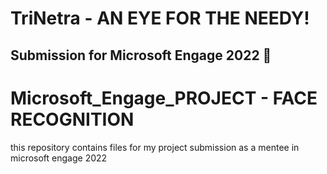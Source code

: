 # TriNetra - AN EYE FOR THE NEEDY!
## Submission for Microsoft Engage 2022 🌟


# Microsoft_Engage_PROJECT - FACE RECOGNITION
 this repository contains files for my project submission as a mentee in microsoft engage 2022
